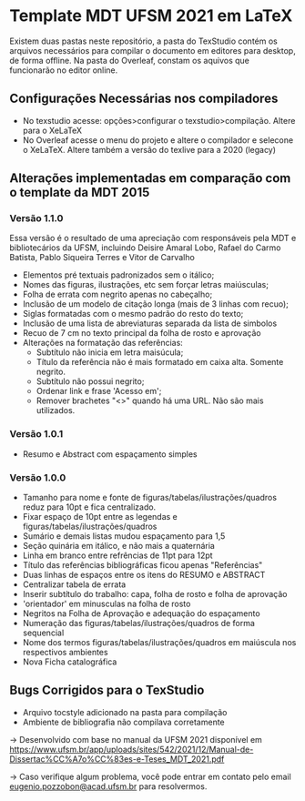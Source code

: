 # Template MDT UFSM 2021 em LaTeX

Existem duas pastas neste repositório, a pasta do TexStudio contém os arquivos necessários para compilar o documento em editores para desktop, de forma offline. Na pasta do Overleaf, constam os aquivos que funcionarão no editor online.  

## Configurações Necessárias nos compiladores

* No texstudio acesse: opções>configurar o texstudio>compilação. Altere para o XeLaTeX 
* No Overleaf acesse o menu do projeto e altere o compilador e selecone o XeLaTeX. Altere também a versão do texlive para a 2020 (legacy)

## Alterações implementadas em comparação com o template da MDT 2015

### Versão 1.1.0
Essa versão é o resultado de uma apreciação com responsáveis pela MDT e bibliotecários da UFSM, incluindo Deisire Amaral Lobo, Rafael do Carmo Batista, Pablo Siqueira Terres e Vitor de Carvalho

* Elementos pré textuais padronizados sem o itálico;
* Nomes das figuras, ilustrações, etc sem forçar letras maiúsculas;
* Folha de errata com negrito apenas no cabeçalho;
* Inclusão de um modelo de citação longa (mais de 3 linhas com recuo);
* Siglas formatadas com o mesmo padrão do resto do texto;
* Inclusão de uma lista de abreviaturas separada da lista de simbolos
* Recuo de 7 cm no texto principal da folha de rosto e aprovação
* Alterações na formatação das referências:
	* Subtítulo não inicia em letra maisúcula;
	* Título da referência não é mais formatado em caixa alta. Somente negrito.
	* Subtítulo não possui negrito;
	* Ordenar link e frase 'Acesso em';
	* Remover brachetes "<>" quando há uma URL. Não são mais utilizados.

### Versão 1.0.1
* Resumo e Abstract com espaçamento simples

### Versão 1.0.0
* Tamanho para nome e fonte de figuras/tabelas/ilustrações/quadros reduz para 10pt e fica centralizado.
* Fixar espaço de 10pt entre as legendas e figuras/tabelas/ilustrações/quadros
* Sumário e demais listas mudou espaçamento para 1,5
* Seção quinária em itálico, e não mais a quaternária
* Linha em branco entre refrências de 11pt para 12pt
* Título das referências bibliográficas ficou apenas "Referências"
* Duas linhas de espaços entre os itens do RESUMO e ABSTRACT
* Centralizar tabela de errata
* Inserir subtítulo do trabalho: capa, folha de rosto e folha de aprovação
* 'orientador' em minusculas na folha de rosto
* Negritos na Folha de Aprovação e adequação do espaçamento
* Numeração das figuras/tabelas/ilustrações/quadros de forma sequencial
* Nome dos termos figuras/tabelas/ilustrações/quadros em maiúscula nos respectivos ambientes
* Nova Ficha catalográfica

## Bugs Corrigidos para o TexStudio
* Arquivo tocstyle adicionado na pasta para compilação
* Ambiente de bibliografia não compilava corretamente 


-> Desenvolvido com base no manual da UFSM 2021 disponível em https://www.ufsm.br/app/uploads/sites/542/2021/12/Manual-de-Dissertac%CC%A7o%CC%83es-e-Teses_MDT_2021.pdf

-> Caso verifique algum problema, você pode entrar em contato pelo email eugenio.pozzobon@acad.ufsm.br para resolvermos.
